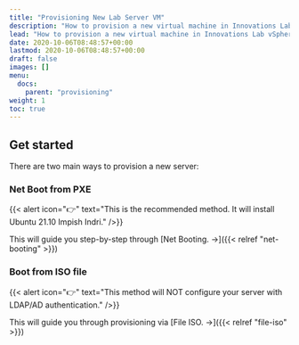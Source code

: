 ```yaml
---
title: "Provisioning New Lab Server VM"
description: "How to provision a new virtual machine in Innovations Lab vSphere"
lead: "How to provision a new virtual machine in Innovations Lab vSphere"
date: 2020-10-06T08:48:57+00:00
lastmod: 2020-10-06T08:48:57+00:00
draft: false
images: []
menu:
  docs:
    parent: "provisioning"
weight: 1
toc: true
---
```


## Get started

There are two main ways to provision a new server:

### Net Boot from PXE

{{< alert icon="👉" text="This is the recommended method. It will install Ubuntu 21.10 Impish Indri." />}}

This will guide you step-by-step through [Net Booting. →]({{< relref "net-booting" >}})

### Boot from ISO file

{{< alert icon="👉" text="This method will NOT configure your server with LDAP/AD authentication." />}}

This will guide you through provisioning via [File ISO. →]({{< relref "file-iso" >}})
